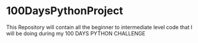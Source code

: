 # 100DaysPythonProject
This Repository will contain all the beginner to intermediate level code that I will be doing during my 100 DAYS PYTHON CHALLENGE
